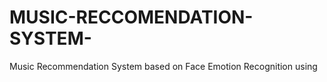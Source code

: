 # MUSIC-RECCOMENDATION-SYSTEM-
Music Recommendation System based on Face Emotion Recognition using 
